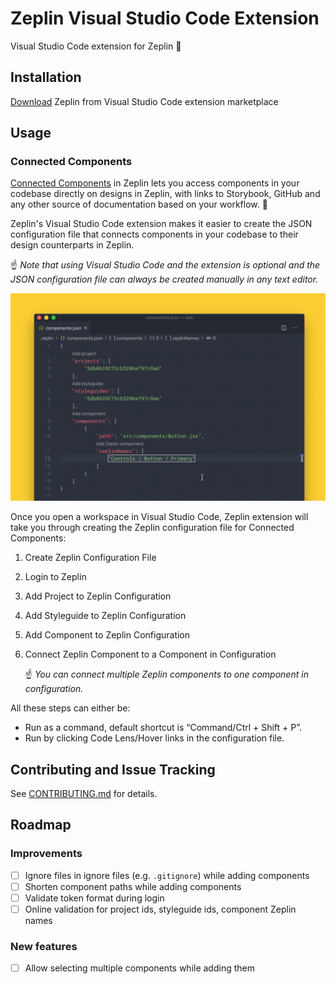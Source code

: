 # Zeplin Visual Studio Code Extension

Visual Studio Code extension for Zeplin 🔌

## Installation

[Download](https://marketplace.visualstudio.com/items?itemName=zeplin.zeplin) Zeplin from Visual
Studio Code extension marketplace

## Usage

### Connected Components

[Connected Components](https://zpl.io/connected-components) in Zeplin lets you access components in your codebase directly on designs in Zeplin, with links to Storybook, GitHub and any other source of documentation based on your workflow. 🧩

Zeplin's Visual Studio Code extension makes it easier to create the JSON configuration file that connects components in your codebase to their design counterparts in Zeplin.

☝️ *Note that using Visual Studio Code and the extension is optional and the JSON configuration file can always be created manually in any text editor.*

![Preview](resources/docs/sample.gif)

Once you open a workspace in Visual Studio Code, Zeplin extension will take you through creating the Zeplin configuration file for Connected Components:

1. Create Zeplin Configuration File
2. Login to Zeplin
3. Add Project to Zeplin Configuration
4. Add Styleguide to Zeplin Configuration
5. Add Component to Zeplin Configuration
6. Connect Zeplin Component to a Component in Configuration

    ☝️ *You can connect multiple Zeplin components to one component in configuration.*

All these steps can either be:

- Run as a command, default shortcut is “Command/Ctrl + Shift + P”.
- Run by clicking Code Lens/Hover links in the configuration file.

## Contributing and Issue Tracking

See [CONTRIBUTING.md](./CONTRIBUTING.md) for details.

## Roadmap

### Improvements

- [ ] Ignore files in ignore files (e.g. `.gitignore`) while adding components
- [ ] Shorten component paths while adding components
- [ ] Validate token format during login
- [ ] Online validation for project ids, styleguide ids, component Zeplin names

### New features

- [ ] Allow selecting multiple components while adding them
